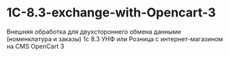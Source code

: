 # 1C-8.3-exchange-with-Opencart-3
Внешняя обработка для двухстороннего обмена данными (номенклатура и заказы)  1с 8.3 УНФ или Розница с интернет-магазином на CMS OpenСart 3